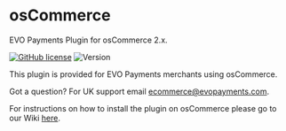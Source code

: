 # osCommerce
EVO Payments Plugin for osCommerce 2.x.

[![GitHub license](https://img.shields.io/github/license/EVO-Payments-UK/osCommerce)](https://github.com/EVO-Payments-UK/osCommerce/blob/master/LICENSE) ![Version](https://img.shields.io/badge/version-1.1.0-informational)

This plugin is provided for EVO Payments merchants using osCommerce.

Got a question? For UK support email ecommerce@evopayments.com.


For instructions on how to install the plugin on osCommerce please go to our Wiki [here](https://github.com/EVO-Payments-UK/osCommerce/wiki/Installation-of-EVO-Payments-Plugin-for-osCommerce).
